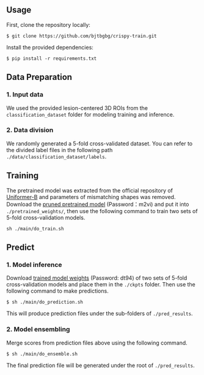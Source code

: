 ## Usage
First, clone the repository locally:
```
$ git clone https://github.com/bjtbgbg/crispy-train.git
```
Install the provided dependencies:
```
$ pip install -r requirements.txt
```
## Data Preparation
### 1. Input data
We used the provided lesion-centered 3D ROIs from the `classification_dataset` folder for modeling training and inference.
### 2. Data division
We randomly generated a 5-fold cross-validated dataset. You can refer to the divided label files in the following path `./data/classification_dataset/labels`.

## Training
The pretrained model was extracted from the official repository of [Uniformer-B](https://github.com/Sense-X/UniFormer/tree/main/video_classification) and parameters of mismatching shapes was removed. 
Download the [pruned pretrained model](https://pan.baidu.com/s/1pAw30E5hIGRHKC9wqbWmXQ?pwd=m2vi) (Password：m2vi) and put it into `./pretrained_weights/`, then use the following command to train two sets of 5-fold cross-validation models.

```
sh ./main/do_train.sh
```
## Predict
### 1. Model inference 

Download [trained model weights](https://pan.baidu.com/s/11uyrd9fPK8rskCMJSz6pXA?pwd=dt94) (Password: dt94) of two sets of 5-fold cross-validation models and place them in the `./ckpts` folder. Then use the following command to make predictions.

```
$ sh ./main/do_prediction.sh
```
This will produce prediction files under the sub-folders of `./pred_results`.

### 2. Model ensembling

Merge scores from prediction files above using the following command.

```
$ sh ./main/do_ensemble.sh
```
The final prediction file will be generated under the root of `./pred_results`.
